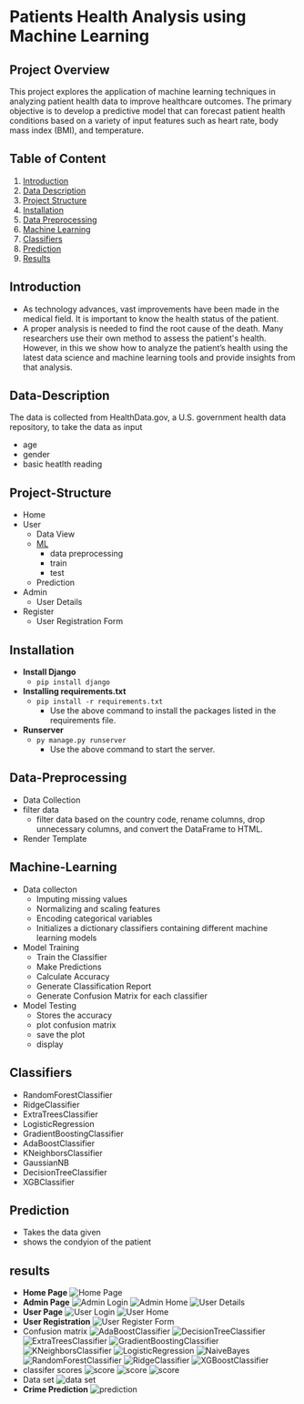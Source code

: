# Patients Health Analysis using Machine Learning


## Project Overview
This project explores the application of machine learning techniques in analyzing patient health data to improve healthcare outcomes. The primary objective is to develop a predictive model that can forecast patient health conditions based on a variety of input features such as heart rate, body mass index (BMI), and temperature.

## Table of Content
1. [Introduction](#Introduction)
2. [Data Description](#Data-Description)
3. [Project Structure](#Project-structure)
4. [Installation](#Installation)
5. [Data Preprocessing](#Data-preprocessing)
6. [Machine Learning](#Machine-Learning)
7. [Classifiers](#Classifiers)
8. [Prediction](#Prediction)
9. [Results](#Results)

## Introduction
- As technology advances, vast improvements have been made in the medical field. It is important to know the health status of the patient.
- A proper analysis is needed to find the root cause of the death. Many researchers use their own method to assess the patient's health. However, in this we show how to analyze the patient’s health using the latest data science and machine learning tools and provide insights from that analysis.

## Data-Description
The data is collected from HealthData.gov, a U.S. government health data repository, to take the data as input
- age
- gender
- basic heatlth reading

## Project-Structure
- Home
- User
  - Data View
  - [ML](#Machine-Learning)
    - data preprocessing
    - train
    - test
  - Prediction
- Admin
  - User Details
- Register
  - User Registration Form

## Installation
- **Install Django**
  - `pip install django`
- **Installing requirements.txt**
  - `pip install -r requirements.txt`
    - Use the above command to install the packages listed in the requirements file.
- **Runserver**
  - `py manage.py runserver`
    - Use the above command to start the server.
   
## Data-Preprocessing
- Data Collection
- filter data
  - filter data based on the country code, rename columns, drop unnecessary columns, and convert the DataFrame to HTML.
- Render Template

## Machine-Learning
- Data collecton
  - Imputing missing values
  - Normalizing and scaling features
  - Encoding categorical variables
  - Initializes a dictionary classifiers containing different machine learning models
- Model Training
  - Train the Classifier
  - Make Predictions
  - Calculate Accuracy
  - Generate Classification Report
  - Generate Confusion Matrix for each classifier
- Model Testing
  - Stores the accuracy
  - plot confusion matrix
  - save the plot
  - display
 
## Classifiers
- RandomForestClassifier
- RidgeClassifier
- ExtraTreesClassifier
- LogisticRegression
- GradientBoostingClassifier
- AdaBoostClassifier
- KNeighborsClassifier
- GaussianNB
- DecisionTreeClassifier
- XGBClassifier

## Prediction
- Takes the data given
- shows the condyion of the patient

## results
- **Home Page**
  ![Home Page](media/patienthome.png)
- **Admin Page**
  ![Admin Login](media/patientadminlogin.png)
  ![Admin Home](media/patientadminhome.png)
  ![User Details](media/patientuserdetails.png)
- **User Page**
  ![User Login](media/patientuserlogin.png)
  ![User Home](media/patientuserhome.png)
- **User Registration**
  ![User Register Form](media/patientuserregister.png)
- Confusion matrix
  ![AdaBoostClassifier](confusion_matrix_AdaBoostClassifier.png)
  ![DecisionTreeClassifier](confusion_matrix_DecisionTreeClassifier.png)
  ![ExtraTreesClassifier](confusion_matrix_ExtraTreesClassifier.png)
  ![GradientBoostingClassifier](confusion_matrix_GradientBoostingClassifier.png)
  ![KNeighborsClassifier](confusion_matrix_KNeighborsClassifier.png)
  ![LogisticRegression](confusion_matrix_LogisticRegression.png)
  ![NaiveBayes](confusion_matrix_NaiveBayes.png)
  ![RandomForestClassifier](confusion_matrix_RandomForestClassifier.png)
  ![RidgeClassifier](confusion_matrix_RidgeClassifier.png)
  ![XGBoostClassifier](confusion_matrix_XGBoostClassifier.png)
- classifer scores
  ![score](media/patientalgo1.png)
  ![score](media/patientalgo2.png)
  ![score](media/patientalgo3.png)
- Data set
  ![data set](media/patientdataset.png)
- **Crime Prediction**
  ![prediction](media/patientprediction.png)

